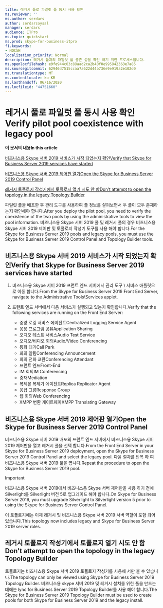 ```yaml
---
title: 레거시 풀로 파일럿 풀 동시 사용 확인
ms.reviewer: ''
ms.author: serdars
author: serdarsoysal
manager: serdars
audience: ITPro
ms.topic: quickstart
ms.prod: skype-for-business-itpro
f1.keywords:
- NOCSH
localization_priority: Normal
description: 레거시 풀과의 파일럿 풀 공존 성을 확인 하기 위한 프로세스입니다.
ms.openlocfilehash: e9fe944c03c88aad2ca2b40f0e995842363e7a85
ms.sourcegitcommit: 62946d7515ccaa7a622d44b736e9e919a2e102d0
ms.translationtype: MT
ms.contentlocale: ko-KR
ms.lasthandoff: 06/16/2020
ms.locfileid: "44751660"
---
```

# <a name="verify-pilot-pool-coexistence-with-legacy-pool"></a><span data-ttu-id="01db6-103">레거시 풀로 파일럿 풀 동시 사용 확인</span><span class="sxs-lookup"><span data-stu-id="01db6-103">Verify pilot pool coexistence with legacy pool</span></span>

 <span data-ttu-id="01db6-104">**이 문서의 내용**</span><span class="sxs-lookup"><span data-stu-id="01db6-104">**In this article**</span></span>
  
[<span data-ttu-id="01db6-105">비즈니스용 Skype 서버 2019 서비스가 시작 되었는지 확인</span><span class="sxs-lookup"><span data-stu-id="01db6-105">Verify that Skype for Business Server 2019 services have started</span></span>](#sectionSection0)
  
[<span data-ttu-id="01db6-106">비즈니스용 Skype 서버 2019 제어판 열기</span><span class="sxs-lookup"><span data-stu-id="01db6-106">Open the Skype for Business Server 2019 Control Panel</span></span>](#sectionSection1)
  
[<span data-ttu-id="01db6-107">레거시 토폴로지 작성기에서 토폴로지 열기 시도 안 함</span><span class="sxs-lookup"><span data-stu-id="01db6-107">Don't attempt to open the topology in the legacy Topology Builder</span></span>](#sectionSection2)
  
<span data-ttu-id="01db6-108">파일럿 풀을 배포한 후 관리 도구를 사용하여 풀 정보를 살펴보면서 두 풀이 모두 존재하는지 확인해야 합니다.</span><span class="sxs-lookup"><span data-stu-id="01db6-108">After you deploy the pilot pool, you need to verify the coexistence of the two pools by using the administrative tools to view the pool information.</span></span> <span data-ttu-id="01db6-109">비즈니스용 Skype 서버 2019 풀 및 레거시 풀의 경우 비즈니스용 Skype 서버 2019 제어판 및 토폴로지 작성기 도구를 사용 해야 합니다.</span><span class="sxs-lookup"><span data-stu-id="01db6-109">For the Skype for Business Server 2019 pools and legacy pools, you must use the Skype for Business Server 2019 Control Panel and Topology Builder tools.</span></span> 
  
## <a name="verify-that-skype-for-business-server-2019-services-have-started"></a><span data-ttu-id="01db6-110">비즈니스용 Skype 서버 2019 서비스가 시작 되었는지 확인</span><span class="sxs-lookup"><span data-stu-id="01db6-110">Verify that Skype for Business Server 2019 services have started</span></span>
<span data-ttu-id="01db6-111"><a name="sectionSection0"> </a></span><span class="sxs-lookup"><span data-stu-id="01db6-111"><a name="sectionSection0"> </a></span></span>

1. <span data-ttu-id="01db6-112">비즈니스용 Skype 서버 2019 프런트 엔드 서버에서 관리 도구 \ 서비스 애플릿으로 이동 합니다.</span><span class="sxs-lookup"><span data-stu-id="01db6-112">From the Skype for Business Server 2019 Front End Server, navigate to the Administrative Tools\Services applet.</span></span>
    
2. <span data-ttu-id="01db6-113">프런트 엔드 서버에서 다음 서비스가 실행되고 있는지 확인합니다.</span><span class="sxs-lookup"><span data-stu-id="01db6-113">Verify that the following services are running on the Front End Server:</span></span>

    - <span data-ttu-id="01db6-114">중앙 로깅 서비스 에이전트</span><span class="sxs-lookup"><span data-stu-id="01db6-114">Centralized Logging Service Agent</span></span>
    - <span data-ttu-id="01db6-115">응용 프로그램 공유</span><span class="sxs-lookup"><span data-stu-id="01db6-115">Application Sharing</span></span>
    - <span data-ttu-id="01db6-116">오디오 테스트 서비스</span><span class="sxs-lookup"><span data-stu-id="01db6-116">Audio Test Service</span></span>
    - <span data-ttu-id="01db6-117">오디오/비디오 회의</span><span class="sxs-lookup"><span data-stu-id="01db6-117">Audio/Video Conferencing</span></span>
    - <span data-ttu-id="01db6-118">통화 대기</span><span class="sxs-lookup"><span data-stu-id="01db6-118">Call Park</span></span>
    - <span data-ttu-id="01db6-119">회의 알림</span><span class="sxs-lookup"><span data-stu-id="01db6-119">Conferencing Announcement</span></span>
    - <span data-ttu-id="01db6-120">회의 전화 교환</span><span class="sxs-lookup"><span data-stu-id="01db6-120">Conferencing Attendant</span></span>
    - <span data-ttu-id="01db6-121">프런트 엔드</span><span class="sxs-lookup"><span data-stu-id="01db6-121">Front-End</span></span>
    - <span data-ttu-id="01db6-122">IM 회의</span><span class="sxs-lookup"><span data-stu-id="01db6-122">IM Conferencing</span></span>
    - <span data-ttu-id="01db6-123">중재</span><span class="sxs-lookup"><span data-stu-id="01db6-123">Mediation</span></span>
    - <span data-ttu-id="01db6-124">복제본 복제기 에이전트</span><span class="sxs-lookup"><span data-stu-id="01db6-124">Replica Replicator Agent</span></span>
    - <span data-ttu-id="01db6-125">응답 그룹</span><span class="sxs-lookup"><span data-stu-id="01db6-125">Response Group</span></span>
    - <span data-ttu-id="01db6-126">웹 회의</span><span class="sxs-lookup"><span data-stu-id="01db6-126">Web Conferencing</span></span>
    - <span data-ttu-id="01db6-127">XMPP 변환 게이트웨이</span><span class="sxs-lookup"><span data-stu-id="01db6-127">XMPP Translating Gateway</span></span>

  
## <a name="open-the-skype-for-business-server-2019-control-panel"></a><span data-ttu-id="01db6-128">비즈니스용 Skype 서버 2019 제어판 열기</span><span class="sxs-lookup"><span data-stu-id="01db6-128">Open the Skype for Business Server 2019 Control Panel</span></span>
<span data-ttu-id="01db6-129"><a name="sectionSection1"> </a></span><span class="sxs-lookup"><span data-stu-id="01db6-129"><a name="sectionSection1"> </a></span></span>

<span data-ttu-id="01db6-130">비즈니스용 Skype 서버 2019 배포의 프런트 엔드 서버에서 비즈니스용 Skype 서버 2019 제어판을 열고 레거시 풀을 선택 합니다.</span><span class="sxs-lookup"><span data-stu-id="01db6-130">From the Front End Server in your Skype for Business Server 2019 deployment, open the Skype for Business Server 2019 Control Panel and select the legacy pool.</span></span> <span data-ttu-id="01db6-131">다음 절차를 반복 하 여 비즈니스용 Skype 서버 2019 풀을 엽니다.</span><span class="sxs-lookup"><span data-stu-id="01db6-131">Repeat the procedure to open the Skype for Business Server 2019 pool.</span></span>
  
> [!IMPORTANT]
> <span data-ttu-id="01db6-132">비즈니스용 Skype 서버 2019에서 비즈니스용 Skype 서버 제어판을 사용 하기 전에 Silverlight를 Silverlight 버전 5로 업그레이드 해야 합니다.</span><span class="sxs-lookup"><span data-stu-id="01db6-132">On Skype for Business Server 2019, you must upgrade Silverlight to Silverlight version 5 prior to using the Skype for Business Server Control Panel.</span></span> 
  
<span data-ttu-id="01db6-133">이 토폴로지에는 이제 레거시 및 비즈니스용 Skype 서버 2019 서버 역할이 포함 되어 있습니다.</span><span class="sxs-lookup"><span data-stu-id="01db6-133">This topology now includes legacy and Skype for Business Server 2019 server roles.</span></span> 

  
## <a name="dont-attempt-to-open-the-topology-in-the-legacy-topology-builder"></a><span data-ttu-id="01db6-134">레거시 토폴로지 작성기에서 토폴로지 열기 시도 안 함</span><span class="sxs-lookup"><span data-stu-id="01db6-134">Don't attempt to open the topology in the legacy Topology Builder</span></span>
<span data-ttu-id="01db6-135"><a name="sectionSection2"> </a></span><span class="sxs-lookup"><span data-stu-id="01db6-135"><a name="sectionSection2"> </a></span></span>

<span data-ttu-id="01db6-136">토폴로지는 비즈니스용 Skype 서버 2019 토폴로지 작성기를 사용해 서만 볼 수 있습니다.</span><span class="sxs-lookup"><span data-stu-id="01db6-136">The topology can only be viewed using Skype for Business Server 2019 Topology Builder.</span></span> <span data-ttu-id="01db6-137">비즈니스용 skype 서버 2019 및 레거시 설치를 위한 풀을 만드는 데에는 lync for Business Server 2019 Topology Builder를 사용 해야 합니다.</span><span class="sxs-lookup"><span data-stu-id="01db6-137">The Skype for Business Server 2019 Topology Builder must be used to create pools for both Skype for Business Server 2019 and the legacy install.</span></span>

  


